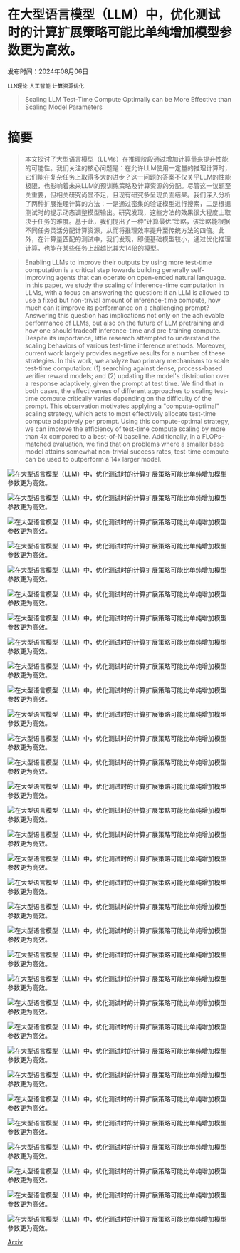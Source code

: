 # 在大型语言模型（LLM）中，优化测试时的计算扩展策略可能比单纯增加模型参数更为高效。

发布时间：2024年08月06日

`LLM理论` `人工智能` `计算资源优化`

> Scaling LLM Test-Time Compute Optimally can be More Effective than Scaling Model Parameters

# 摘要

> 本文探讨了大型语言模型（LLMs）在推理阶段通过增加计算量来提升性能的可能性。我们关注的核心问题是：在允许LLM使用一定量的推理计算时，它们能在复杂任务上取得多大的进步？这一问题的答案不仅关乎LLM的性能极限，也影响着未来LLM的预训练策略及计算资源的分配。尽管这一议题至关重要，但相关研究尚显不足，且现有研究多呈现负面结果。我们深入分析了两种扩展推理计算的方法：一是通过密集的验证模型进行搜索，二是根据测试时的提示动态调整模型输出。研究发现，这些方法的效果很大程度上取决于任务的难度。基于此，我们提出了一种“计算最优”策略，该策略能根据不同任务灵活分配计算资源，从而将推理效率提升至传统方法的四倍。此外，在计算量匹配的测试中，我们发现，即便基础模型较小，通过优化推理计算，也能在某些任务上超越比其大14倍的模型。

> Enabling LLMs to improve their outputs by using more test-time computation is a critical step towards building generally self-improving agents that can operate on open-ended natural language. In this paper, we study the scaling of inference-time computation in LLMs, with a focus on answering the question: if an LLM is allowed to use a fixed but non-trivial amount of inference-time compute, how much can it improve its performance on a challenging prompt? Answering this question has implications not only on the achievable performance of LLMs, but also on the future of LLM pretraining and how one should tradeoff inference-time and pre-training compute. Despite its importance, little research attempted to understand the scaling behaviors of various test-time inference methods. Moreover, current work largely provides negative results for a number of these strategies. In this work, we analyze two primary mechanisms to scale test-time computation: (1) searching against dense, process-based verifier reward models; and (2) updating the model's distribution over a response adaptively, given the prompt at test time. We find that in both cases, the effectiveness of different approaches to scaling test-time compute critically varies depending on the difficulty of the prompt. This observation motivates applying a "compute-optimal" scaling strategy, which acts to most effectively allocate test-time compute adaptively per prompt. Using this compute-optimal strategy, we can improve the efficiency of test-time compute scaling by more than 4x compared to a best-of-N baseline. Additionally, in a FLOPs-matched evaluation, we find that on problems where a smaller base model attains somewhat non-trivial success rates, test-time compute can be used to outperform a 14x larger model.

![在大型语言模型（LLM）中，优化测试时的计算扩展策略可能比单纯增加模型参数更为高效。](../../../paper_images/2408.03314/x1.png)

![在大型语言模型（LLM）中，优化测试时的计算扩展策略可能比单纯增加模型参数更为高效。](../../../paper_images/2408.03314/x2.png)

![在大型语言模型（LLM）中，优化测试时的计算扩展策略可能比单纯增加模型参数更为高效。](../../../paper_images/2408.03314/x3.png)

![在大型语言模型（LLM）中，优化测试时的计算扩展策略可能比单纯增加模型参数更为高效。](../../../paper_images/2408.03314/x4.png)

![在大型语言模型（LLM）中，优化测试时的计算扩展策略可能比单纯增加模型参数更为高效。](../../../paper_images/2408.03314/x5.png)

![在大型语言模型（LLM）中，优化测试时的计算扩展策略可能比单纯增加模型参数更为高效。](../../../paper_images/2408.03314/x6.png)

![在大型语言模型（LLM）中，优化测试时的计算扩展策略可能比单纯增加模型参数更为高效。](../../../paper_images/2408.03314/x7.png)

![在大型语言模型（LLM）中，优化测试时的计算扩展策略可能比单纯增加模型参数更为高效。](../../../paper_images/2408.03314/x8.png)

![在大型语言模型（LLM）中，优化测试时的计算扩展策略可能比单纯增加模型参数更为高效。](../../../paper_images/2408.03314/x9.png)

![在大型语言模型（LLM）中，优化测试时的计算扩展策略可能比单纯增加模型参数更为高效。](../../../paper_images/2408.03314/x10.png)

![在大型语言模型（LLM）中，优化测试时的计算扩展策略可能比单纯增加模型参数更为高效。](../../../paper_images/2408.03314/x11.png)

![在大型语言模型（LLM）中，优化测试时的计算扩展策略可能比单纯增加模型参数更为高效。](../../../paper_images/2408.03314/x12.png)

![在大型语言模型（LLM）中，优化测试时的计算扩展策略可能比单纯增加模型参数更为高效。](../../../paper_images/2408.03314/x13.png)

![在大型语言模型（LLM）中，优化测试时的计算扩展策略可能比单纯增加模型参数更为高效。](../../../paper_images/2408.03314/x14.png)

![在大型语言模型（LLM）中，优化测试时的计算扩展策略可能比单纯增加模型参数更为高效。](../../../paper_images/2408.03314/x15.png)

![在大型语言模型（LLM）中，优化测试时的计算扩展策略可能比单纯增加模型参数更为高效。](../../../paper_images/2408.03314/x16.png)

![在大型语言模型（LLM）中，优化测试时的计算扩展策略可能比单纯增加模型参数更为高效。](../../../paper_images/2408.03314/x17.png)

![在大型语言模型（LLM）中，优化测试时的计算扩展策略可能比单纯增加模型参数更为高效。](../../../paper_images/2408.03314/x18.png)

![在大型语言模型（LLM）中，优化测试时的计算扩展策略可能比单纯增加模型参数更为高效。](../../../paper_images/2408.03314/x19.png)

![在大型语言模型（LLM）中，优化测试时的计算扩展策略可能比单纯增加模型参数更为高效。](../../../paper_images/2408.03314/revisions_ex1.png)

![在大型语言模型（LLM）中，优化测试时的计算扩展策略可能比单纯增加模型参数更为高效。](../../../paper_images/2408.03314/revisions_ex2.png)

![在大型语言模型（LLM）中，优化测试时的计算扩展策略可能比单纯增加模型参数更为高效。](../../../paper_images/2408.03314/revisions_ex3.png)

![在大型语言模型（LLM）中，优化测试时的计算扩展策略可能比单纯增加模型参数更为高效。](../../../paper_images/2408.03314/revisions_ex4.png)

![在大型语言模型（LLM）中，优化测试时的计算扩展策略可能比单纯增加模型参数更为高效。](../../../paper_images/2408.03314/revisions_ex5.png)

![在大型语言模型（LLM）中，优化测试时的计算扩展策略可能比单纯增加模型参数更为高效。](../../../paper_images/2408.03314/revisions_ex6.png)

![在大型语言模型（LLM）中，优化测试时的计算扩展策略可能比单纯增加模型参数更为高效。](../../../paper_images/2408.03314/revisions_ex7.png)

![在大型语言模型（LLM）中，优化测试时的计算扩展策略可能比单纯增加模型参数更为高效。](../../../paper_images/2408.03314/PRM_ex1.png)

![在大型语言模型（LLM）中，优化测试时的计算扩展策略可能比单纯增加模型参数更为高效。](../../../paper_images/2408.03314/PRM_ex2.png)

![在大型语言模型（LLM）中，优化测试时的计算扩展策略可能比单纯增加模型参数更为高效。](../../../paper_images/2408.03314/PRM_ex3.png)

![在大型语言模型（LLM）中，优化测试时的计算扩展策略可能比单纯增加模型参数更为高效。](../../../paper_images/2408.03314/PRM_ex4.png)

![在大型语言模型（LLM）中，优化测试时的计算扩展策略可能比单纯增加模型参数更为高效。](../../../paper_images/2408.03314/PRM_ex5.png)

![在大型语言模型（LLM）中，优化测试时的计算扩展策略可能比单纯增加模型参数更为高效。](../../../paper_images/2408.03314/PRM_ex6.png)

[Arxiv](https://arxiv.org/abs/2408.03314)
